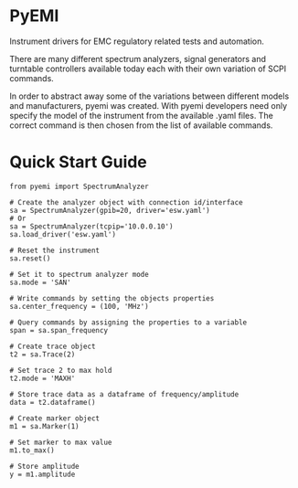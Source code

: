 # PyEMI
Instrument drivers for EMC regulatory related tests and automation.

There are many different spectrum analyzers, signal generators and turntable controllers available today each with their own variation of SCPI commands.

In order to abstract away some of the variations between different models and manufacturers, pyemi was created.  With pyemi developers need only specify the model of the instrument from the available .yaml files.  The correct command is then chosen from the list of available commands.

# Quick Start Guide
```
from pyemi import SpectrumAnalyzer

# Create the analyzer object with connection id/interface
sa = SpectrumAnalyzer(gpib=20, driver='esw.yaml')
# Or
sa = SpectrumAnalyzer(tcpip='10.0.0.10')
sa.load_driver('esw.yaml')

# Reset the instrument
sa.reset()

# Set it to spectrum analyzer mode
sa.mode = 'SAN'

# Write commands by setting the objects properties
sa.center_frequency = (100, 'MHz')

# Query commands by assigning the properties to a variable
span = sa.span_frequency

# Create trace object
t2 = sa.Trace(2)

# Set trace 2 to max hold
t2.mode = 'MAXH'

# Store trace data as a dataframe of frequency/amplitude
data = t2.dataframe()

# Create marker object
m1 = sa.Marker(1)

# Set marker to max value
m1.to_max()

# Store amplitude
y = m1.amplitude
```